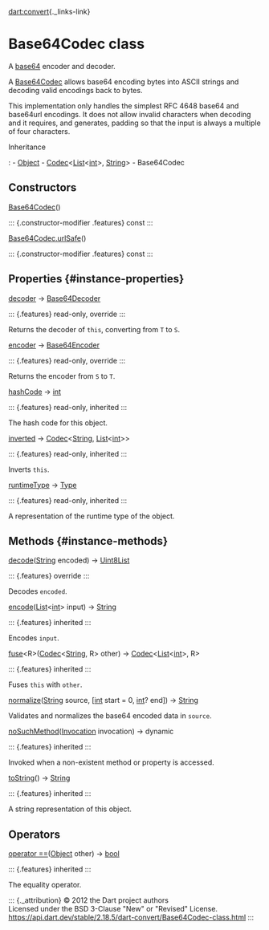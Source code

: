 [dart:convert](../dart-convert/dart-convert-library){._links-link}

Base64Codec class
=================

A [base64](https://tools.ietf.org/html/rfc4648) encoder and decoder.

A [Base64Codec](base64codec-class) allows base64 encoding bytes into
ASCII strings and decoding valid encodings back to bytes.

This implementation only handles the simplest RFC 4648 base64 and
base64url encodings. It does not allow invalid characters when decoding
and it requires, and generates, padding so that the input is always a
multiple of four characters.

Inheritance

:   -   [Object](../dart-core/object-class)
    -   [Codec](codec-class)\<[List](../dart-core/list-class)\<[int](../dart-core/int-class)\>,
        [String](../dart-core/string-class)\>
    -   Base64Codec

Constructors
------------

[Base64Codec](base64codec/base64codec)()

::: {.constructor-modifier .features}
const
:::

[Base64Codec.urlSafe](base64codec/base64codec.urlsafe)()

::: {.constructor-modifier .features}
const
:::

Properties {#instance-properties}
----------

[decoder](base64codec/decoder) → [Base64Decoder](base64decoder-class)

::: {.features}
read-only, override
:::

Returns the decoder of `this`, converting from `T` to `S`.

[encoder](base64codec/encoder) → [Base64Encoder](base64encoder-class)

::: {.features}
read-only, override
:::

Returns the encoder from `S` to `T`.

[hashCode](../dart-core/object/hashcode) → [int](../dart-core/int-class)

::: {.features}
read-only, inherited
:::

The hash code for this object.

[inverted](codec/inverted) →
[Codec](codec-class)\<[String](../dart-core/string-class),
[List](../dart-core/list-class)\<[int](../dart-core/int-class)\>\>

::: {.features}
read-only, inherited
:::

Inverts `this`.

[runtimeType](../dart-core/object/runtimetype) →
[Type](../dart-core/type-class)

::: {.features}
read-only, inherited
:::

A representation of the runtime type of the object.

Methods {#instance-methods}
-------

[decode](base64codec/decode)([String](../dart-core/string-class)
encoded) → [Uint8List](../dart-typed_data/uint8list-class)

::: {.features}
override
:::

Decodes `encoded`.

[encode](codec/encode)([List](../dart-core/list-class)\<[int](../dart-core/int-class)\>
input) → [String](../dart-core/string-class)

::: {.features}
inherited
:::

Encodes `input`.

[fuse](codec/fuse)\<R\>([Codec](codec-class)\<[String](../dart-core/string-class),
R\> other) →
[Codec](codec-class)\<[List](../dart-core/list-class)\<[int](../dart-core/int-class)\>,
R\>

::: {.features}
inherited
:::

Fuses `this` with `other`.

[normalize](base64codec/normalize)([String](../dart-core/string-class)
source, \[[int](../dart-core/int-class) start = 0,
[int](../dart-core/int-class)? end\]) →
[String](../dart-core/string-class)

Validates and normalizes the base64 encoded data in `source`.

[noSuchMethod](../dart-core/object/nosuchmethod)([Invocation](../dart-core/invocation-class)
invocation) → dynamic

::: {.features}
inherited
:::

Invoked when a non-existent method or property is accessed.

[toString](../dart-core/object/tostring)() →
[String](../dart-core/string-class)

::: {.features}
inherited
:::

A string representation of this object.

Operators
---------

[operator
==](../dart-core/object/operator_equals)([Object](../dart-core/object-class)
other) → [bool](../dart-core/bool-class)

::: {.features}
inherited
:::

The equality operator.

::: {._attribution}
© 2012 the Dart project authors\
Licensed under the BSD 3-Clause \"New\" or \"Revised\" License.\
<https://api.dart.dev/stable/2.18.5/dart-convert/Base64Codec-class.html>
:::
